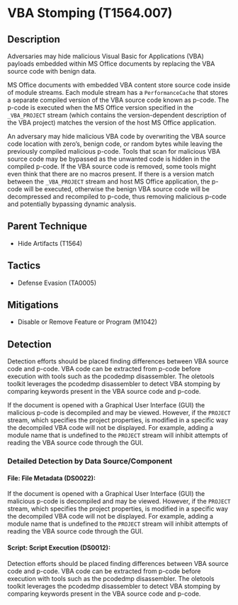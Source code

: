 # VBA Stomping (T1564.007)

## Description
Adversaries may hide malicious Visual Basic for Applications (VBA) payloads embedded within MS Office documents by replacing the VBA source code with benign data.

MS Office documents with embedded VBA content store source code inside of module streams. Each module stream has a ```PerformanceCache``` that stores a separate compiled version of the VBA source code known as p-code. The p-code is executed when the MS Office version specified in the ```_VBA_PROJECT``` stream (which contains the version-dependent description of the VBA project) matches the version of the host MS Office application.

An adversary may hide malicious VBA code by overwriting the VBA source code location with zero’s, benign code, or random bytes while leaving the previously compiled malicious p-code. Tools that scan for malicious VBA source code may be bypassed as the unwanted code is hidden in the compiled p-code. If the VBA source code is removed, some tools might even think that there are no macros present. If there is a version match between the ```_VBA_PROJECT``` stream and host MS Office application, the p-code will be executed, otherwise the benign VBA source code will be decompressed and recompiled to p-code, thus removing malicious p-code and potentially bypassing dynamic analysis.

## Parent Technique
- Hide Artifacts (T1564)

## Tactics
- Defense Evasion (TA0005)

## Mitigations
- Disable or Remove Feature or Program (M1042)

## Detection
Detection efforts should be placed finding differences between VBA source code and p-code. VBA code can be extracted from p-code before execution with tools such as the pcodedmp disassembler. The oletools toolkit leverages the pcodedmp disassembler to detect VBA stomping by comparing keywords present in the VBA source code and p-code.

If the document is opened with a Graphical User Interface (GUI) the malicious p-code is decompiled and may be viewed. However, if the ```PROJECT``` stream, which specifies the project properties, is modified in a specific way the decompiled VBA code will not be displayed. For example, adding a module name that is undefined to the ```PROJECT``` stream will inhibit attempts of reading the VBA source code through the GUI.

### Detailed Detection by Data Source/Component
#### File: File Metadata (DS0022): 
If the document is opened with a Graphical User Interface (GUI) the malicious p-code is decompiled and may be viewed. However, if the ```PROJECT``` stream, which specifies the project properties, is modified in a specific way the decompiled VBA code will not be displayed. For example, adding a module name that is undefined to the ```PROJECT``` stream will inhibit attempts of reading the VBA source code through the GUI.

#### Script: Script Execution (DS0012): 
Detection efforts should be placed finding differences between VBA source code and p-code. VBA code can be extracted from p-code before execution with tools such as the pcodedmp disassembler. The oletools toolkit leverages the pcodedmp disassembler to detect VBA stomping by comparing keywords present in the VBA source code and p-code.

